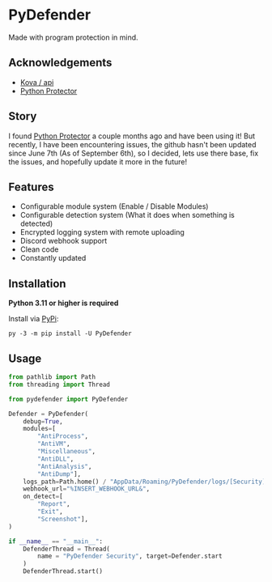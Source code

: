 
# PyDefender
Made with program protection in mind.




## Acknowledgements

 - [Kova / api](https://kova.rip)
 - [Python Protector](https://github.com/xFGhoul/PythonProtector)

 


## Story
I found [Python Protector](https://github.com/xFGhoul/PythonProtector) a couple months ago and have been using it! But recently, I have been encountering issues, the github hasn't been updated since June 7th (As of September 6th), so I decided, lets use there base, fix the issues, and hopefully update it more in the future!




## Features

- Configurable module system (Enable / Disable Modules)
- Configurable detection system (What it does when something is detected)
- Encrypted logging system with remote uploading
- Discord webhook support
- Clean code
- Constantly updated




## Installation

**Python 3.11 or higher is required**

Install via [PyPi](https://pypi.org/):
```
py -3 -m pip install -U PyDefender
```

## Usage

```py
from pathlib import Path
from threading import Thread

from pydefender import PyDefender

Defender = PyDefender(
    debug=True,
    modules=[
        "AntiProcess",
        "AntiVM",
        "Miscellaneous",
        "AntiDLL",
        "AntiAnalysis",
        "AntiDump"],
    logs_path=Path.home() / "AppData/Roaming/PyDefender/logs/[Security].log",
    webhook_url="%INSERT_WEBHOOK_URL&",
    on_detect=[
        "Report",
        "Exit",
        "Screenshot"],
)

if __name__ == "__main__":
    DefenderThread = Thread(
        name = "PyDefender Security", target=Defender.start
    )
    DefenderThread.start()
```


